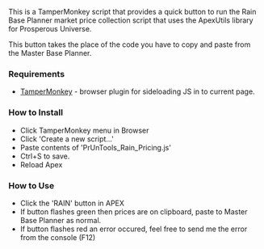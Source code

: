 This is a TamperMonkey script that provides a quick button to run the Rain Base Planner market price collection script that uses the ApexUtils library for
Prosperous Universe.

This button takes the place of the code you have to copy and paste from the Master Base Planner.

### Requirements
* [TamperMonkey](https://www.tampermonkey.net/) - browser plugin for sideloading JS in to current page.

### How to Install
* Click TamperMonkey menu in Browser
* Click 'Create a new script...'
* Paste contents of 'PrUnTools_Rain_Pricing.js'
* Ctrl+S to save.
* Reload Apex

### How to Use
* Click the 'RAIN' button in APEX
* If button flashes green then prices are on clipboard, paste to Master Base Planner as normal.
* If button flashes red an error occured, feel free to send me the error from the console (F12)
